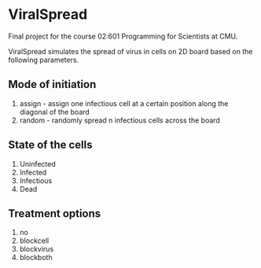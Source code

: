 # ViralSpread
Final project for the course 02:601 Programming for Scientists at CMU.

ViralSpread simulates the spread of virus in cells on 2D board based on the following parameters.

## Mode of initiation
1. assign - assign one infectious cell at a certain position along the diagonal of the board
2. random - randomly spread n infectious cells across the board

## State of the cells
1. Uninfected
2. Infected
3. Infectious
4. Dead

## Treatment options
1. no
2. blockcell
3. blockvirus
4. blockboth
